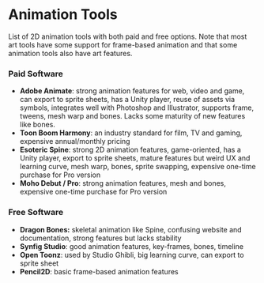 # Animation Tools

List of 2D animation tools with both paid and free options. Note that most art tools have some support for frame-based animation and that some animation tools also have art features.

### Paid Software

* **Adobe Animate**: strong animation features for web, video and game, can export to sprite sheets, has a Unity player, reuse of assets via symbols, integrates well with Photoshop and Illustrator, supports frame, tweens, mesh warp and bones. Lacks some maturity of new features like bones.
* **Toon Boom Harmony**: an industry standard for film, TV and gaming, expensive annual/monthly pricing
* **Esoteric Spine**: strong 2D animation features, game-oriented, has a Unity player, export to sprite sheets, mature features but weird UX and learning curve, mesh warp, bones, sprite swapping, expensive one-time purchase for Pro version
* **Moho Debut / Pro**: strong animation features, mesh and bones, expensive one-time purchase for Pro version

### Free Software

* **Dragon Bones:** skeletal animation like Spine, confusing website and documentation, strong features but lacks stability&#x20;
* **Synfig Studio**: good animation features, key-frames, bones, timeline
* **Open Toonz**: used by Studio Ghibli, big learning curve, can export to sprite sheet
* **Pencil2D**: basic frame-based animation features

